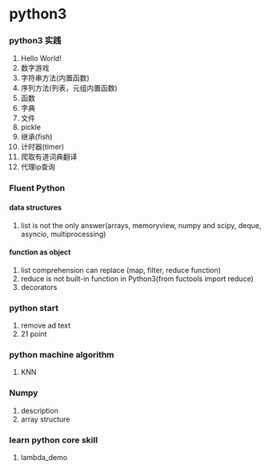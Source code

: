 # python3
### python3 实践
1.  Hello World!
2.  数字游戏
3.  字符串方法(内置函数)
4.  序列方法(列表，元组内置函数)
5.  函数
6.  字典
7.  文件
8.  pickle
9.  继承(fish)
10. 计时器(timer)
11. 爬取有道词典翻译
12. 代理ip查询


### Fluent Python
#### data structures
1. list is not the only answer(arrays, memoryview, numpy and scipy, deque, asyncio, multiprocessing)
#### function as object
1. list comprehension can replace (map, filter, reduce function)
2. reduce is not built-in function in Python3(from fuctools import reduce)
3. decorators

### python start
1. remove ad text
2. 21 point

### python machine algorithm
1. KNN

### Numpy
1. description
2. array structure

### learn python core skill
1. lambda_demo
